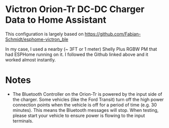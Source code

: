 # Victron Orion-Tr DC-DC Charger Data to Home Assistant

This configuration is largely based on https://github.com/Fabian-Schmidt/esphome-victron_ble

In my case, I used a nearby (~ 3FT or 1 meter) Shelly Plus RGBW PM that had ESPHome running on it.  I followed the Github linked above and it worked almost instantly.

# Notes
- The Bluetooth Controller on the Orion-Tr is powered by the input side of the charger.  Some vehicles (like the Ford Transit) turn off the high power connection points when the vehicle is off for a period of time (e.g. 30 minutes).  This means the Bluetooth messages will stop.  When testing, please start your vehicle to ensure power is flowing to the input terminals.
